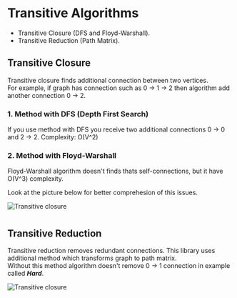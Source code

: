 # Transitive Algorithms
- Transitive Closure (DFS and Floyd-Warshall).
- Transitive Reduction (Path Matrix).

## Transitive Closure
Transitive closure finds additional connection between two vertices.  
For example, if graph has connection such as 0 -> 1 -> 2 then algorithm add another connection 0 -> 2.  

### 1. Method with DFS (Depth First Search)
If you use method with DFS you receive two additional connections 0 -> 0 and 2 -> 2.
Complexity: O(V^2)

### 2. Method with Floyd-Warshall
Floyd-Warshall algorithm doesn't finds thats self-connections, but it have O(V^3) complexity.  
  
Look at the picture below for better comprehesion of this issues.

![Transitive closure](client/TransitiveAlgorithms.Client/Data/TransitiveClosure.png)
#

## Transitive Reduction
Transitive reduction removes redundant connections. This library uses additional method which transforms graph to path matrix.  
Without this method algorithm doesn't remove 0 -> 1 connection in example called ***Hard***.

![Transitive closure](client/TransitiveAlgorithms.Client/Data/TransitiveReduction.png)
